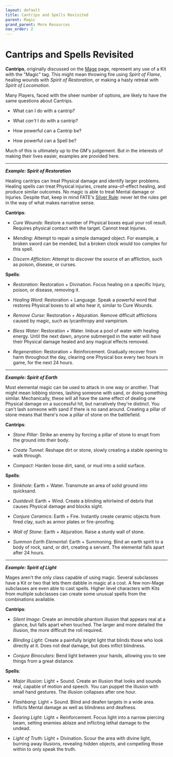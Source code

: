```yaml
---
layout: default
title: Cantrips and Spells Revisited
parent: Magic
grand_parent: More Resources
nav_order: 2
---
```


# Cantrips and Spells Revisited

**Cantrips**, originally discussed on the [Mage](../../classes/mage/index.md) page, represent any use of a Kit with the "Magic" tag. This might mean throwing fire using _Spirit of Flame_, healing wounds with _Spirit of Restoration_, or making a hasty retreat with _Spirit of Locomotion_.

Many Players, faced with the sheer number of options, are likely to have the same questions about Cantrips.

-   What can I do with a cantrip?

-   What _can't_ I do with a cantrip?

-   How powerful can a Cantrip be?

-   How powerful can a Spell be?

Much of this is ultimately up to the GM's judgement. But in the interests of making their lives easier, examples are provided here.

---

**_Example: Spirit of Restoration_**

Healing cantrips can treat Physical damage and identify larger problems. Healing spells can treat Physical injuries, create area-of-effect healing, and produce similar outcomes. No magic is able to treat Mental damage or Injuries. Despite that, keep in mind FATE's [Silver Rule](https://fate-srd.com/fate-core/what-do-during-play#the-silver-rule): never let the rules get in the way of what makes narrative sense.

**Cantrips**:

-   _Cure Wounds_: Restore a number of Physical boxes equal your roll result. Requires physical contact with the target. Cannot treat Injuries.

-   _Mending_: Attempt to repair a simple damaged object. For example, a broken sword can be mended, but a broken clock would too complex for this spell.

-   _Discern Affliction_: Attempt to discover the source of an affliction, such as poison, disease, or curses.

**Spells**:

-   _Restoration_: Restoration + Divination. Focus healing on a specific Injury, poison, or disease, removing it.

-   _Healing Word_: Restoration + Language. Speak a powerful word that restores Physical boxes to all who hear it, similar to Cure Wounds.

-   _Remove Curse_: Restoration + Abjuration. Remove difficult afflictions caused by magic, such as lycanthropy and vampirism.

-   _Bless Water_: Restoration + Water. Imbue a pool of water with healing energy. Until the next dawn, anyone submerged in the water will have their Physical damage healed and any magical effects removed.

-   _Regeneration_: Restoration + Reinforcement. Gradually recover from harm throughout the day, clearing one Physical box every two hours in game, for the next 24 hours.

---

**_Example: Spirit of Earth_**

Most elemental magic can be used to attack in one way or another. That might mean lobbing stones, lashing someone with sand, or doing something similar. Mechanically, these will all have the same effect of dealing one Physical damage on a successful hit, but narratively they're distinct. You can't lash someone with sand if there is no sand around. Creating a pillar of stone means that there's now a pillar of stone on the battlefield.

**Cantrips**:

-   _Stone Pillar_: Strike an enemy by forcing a pillar of stone to erupt from the ground into their body.

-   _Create Tunnel_: Reshape dirt or stone, slowly creating a stable opening to walk through.

-   _Compact_: Harden loose dirt, sand, or mud into a solid surface.

**Spells**:

-   _Sinkhole_: Earth + Water. Transmute an area of solid ground into quicksand.

-   _Dustdevil_: Earth + Wind. Create a blinding whirlwind of debris that causes Physical damage and blocks sight.

-   _Conjure Ceramics_: Earth + Fire. Instantly create ceramic objects from fired clay, such as armor plates or fire-proofing.

-   _Wall of Stone_: Earth + Abjuration. Raise a sturdy wall of stone.

-   _Summon Earth Elemental_: Earth + Summoning. Bind an earth spirit to a body of rock, sand, or dirt, creating a servant. The elemental falls apart after 24 hours.

---

**_Example: Spirit of Light_**

Mages aren't the only class capable of using magic. Several subclasses have a Kit or two that lets them dabble in magic at a cost. A few non-Mage subclasses are even able to cast spells. Higher level characters with Kits from multiple subclasses can create some unusual spells from the combinations available.

**Cantrips**:

-   _Silent Image_: Create an immobile phantom illusion that appears real at a glance, but falls apart when touched. The larger and more detailed the illusion, the more difficult the roll required.

-   _Blinding Light_: Create a painfully bright light that blinds those who look directly at it. Does not deal damage, but does inflict blindness.

-   _Conjure Binoculars_: Bend light between your hands, allowing you to see things from a great distance.

**Spells**:

-   _Major Illusion_: Light + Sound. Create an illusion that looks and sounds real, capable of motion and speech. You can puppet the illusion with small hand gestures. The illusion collapses after one hour.

-   _Flashbang_: Light + Sound. Blind and deafen targets in a wide area. Inflicts Mental damage as well as blindness and deafness.

-   _Searing Light_: Light + Reinforcement. Focus light into a narrow piercing beam, setting enemies ablaze and inflicting lethal damage to the undead.

-   _Light of Truth_: Light + Divination. Scour the area with divine light, burning away illusions, revealing hidden objects, and compelling those within to only speak the truth.
